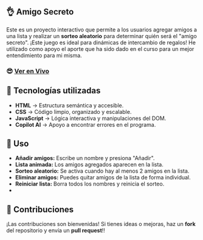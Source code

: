 ## 👌 Amigo Secreto

Este es un proyecto interactivo que permite a los usuarios agregar amigos a una lista y realizar un **sorteo aleatorio** para determinar quién será el "amigo secreto". ¡Este juego es ideal para dinámicas de intercambio de regalos!
He utilizado como apoyo el aporte que ha sido dado en el curso para un mejor entendimiento para mi misma.


### 😎 [Ver en Vivo](https://github.com/caterinagallardo/challenge-amigo-secreto/index.html)

## 🤖 Tecnologías utilizadas

- **HTML** → Estructura semántica y accesible.
- **CSS** → Código limpio, organizado y escalable.
- **JavaScript** → Lógica interactiva y manipulaciones del DOM.
- **Copilot AI** → Apoyo a encontrar errores en el programa.


## 🤩 Uso

- **Añadir amigos:** Escribe un nombre y presiona "Añadir".
- **Lista animada:** Los amigos agregados aparecen en la lista.
- **Sorteo aleatorio:** Se activa cuando hay al menos 2 amigos en la lista.
- **Eliminar amigos:** Puedes quitar amigos de la lista de forma individual.
- **Reiniciar lista:** Borra todos los nombres y reinicia el sorteo.
- 

## 🎁 Contribuciones

¡Las contribuciones son bienvenidas! Si tienes ideas o mejoras, haz un **fork** del repositorio y envía un **pull request**!!
